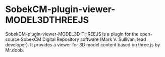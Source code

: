 # SobekCM-plugin-viewer-MODEL3DTHREEJS
SobekCM-plugin-viewer-MODEL3D-THREEJS is a plugin for the open-source SobekCM Digital Repository software (Mark V. Sullivan, lead developer). It provides a viewer for 3D model content based on three.js by Mr.doob.
